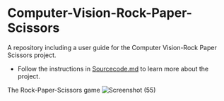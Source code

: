 # Computer-Vision-Rock-Paper-Scissors
A repository including a user guide for the Computer Vision-Rock Paper Scissors project.
  - Follow the instructions in [Sourcecode.md](Sourcecode.md) to learn more about the project.

The Rock-Paper-Scissors game 
![Screenshot (55)](https://user-images.githubusercontent.com/108297183/178819178-ba5f3fef-ce19-4915-ba75-e3f3e588977f.png)
